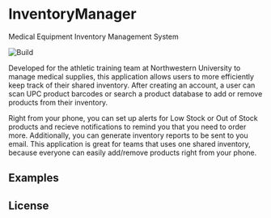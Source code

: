 # InventoryManager
Medical Equipment Inventory Management System

![Build](https://github.com/alexkgrimes/InventoryManager/workflows/Build/badge.svg)

Developed for the athletic training team at Northwestern University to manage medical supplies, this application allows users to more efficiently keep track of their shared inventory. After creating an account, a user can scan UPC product barcodes or search a product database to add or remove products from their inventory. 

Right from your phone, you can set up alerts for Low Stock or Out of Stock products and recieve notifications to remind you that you need to order more.  Additionally, you can generate inventory reports to be sent to you email. This application is great for teams that uses one shared inventory, because everyone can easily add/remove products right from your phone.

## Examples

## License

